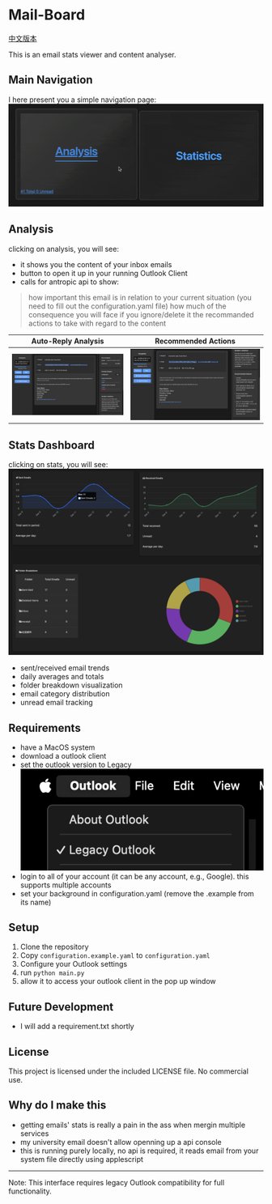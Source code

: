 # Mail-Board
[中文版本](README-cn.md)

This is an email stats viewer and content analyser.


## Main Navigation
I here present you a simple navigation page:
![Main Navigation Interface](public/gif.gif)

## Analysis
clicking on analysis, you will see:
- it shows you the content of your inbox emails
- button to open it up in your running Outlook Client
- calls for antropic api to show:
> how important this email is in relation to your current situation (you need to fill out the configuration.yaml file)
> how much of the consequence you will face if you ignore/delete it
> the recommanded actions to take with regard to the content

| Auto-Reply Analysis                     | Recommended Actions                     |
|-----------------------------------------|-----------------------------------------|
| ![Email Analysis 1](public/email-1.png) | ![Email Analysis 2](public/email-2.png) |

## Stats Dashboard
clicking on stats, you will see:
![Statistics Interface](public/stats.png)
- sent/received email trends
- daily averages and totals
- folder breakdown visualization
- email category distribution
- unread email tracking

## Requirements
- have a MacOS system
- download a outlook client
- set the outlook version to Legacy
![Legacy Settings](public/legacy.png)
- login to all of your account (it can be any account, e.g., Google). this supports multiple accounts
- set your background in configuration.yaml (remove the .example from its name)

## Setup
1. Clone the repository
2. Copy `configuration.example.yaml` to `configuration.yaml`
3. Configure your Outlook settings
4. run ```python main.py```
5. allow it to access your outlook client in the pop up window

## Future Development
- I will add a requirement.txt shortly

## License
This project is licensed under the included LICENSE file.
No commercial use.

## Why do I make this
- getting emails' stats is really a pain in the ass when mergin multiple services
- my university email doesn't allow openning up a api console
- this is running purely locally, no api is required, it reads email from your system file directly using applescript

---
Note: This interface requires legacy Outlook compatibility for full functionality.